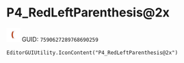 # P4_RedLeftParenthesis@2x
![](/img/P4_RedLeftParenthesis@2x.png)
GUID: `7590627289768690259`
```
EditorGUIUtility.IconContent("P4_RedLeftParenthesis@2x")
```
